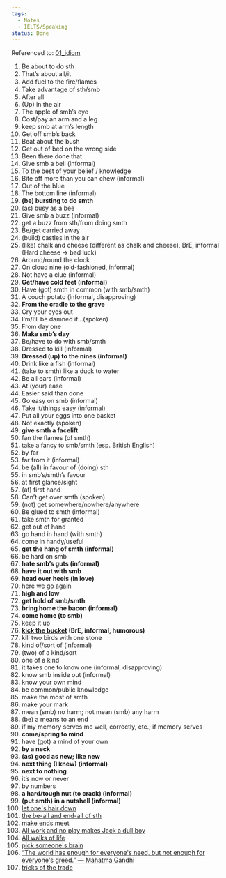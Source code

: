 ```yaml
---
tags:
  - Notes
  - IELTS/Speaking
status: Done
---
```

Referenced to: [01_idiom](Couse%20Notes/idiom.pdf)

1. Be about to do sth
2. That’s about all/it
3. Add fuel to the ﬁre/ﬂames
4. Take advantage of sth/smb
5. After all
6. (Up) in the air
7. The apple of smb’s eye
8. Cost/pay an arm and a leg
9. keep smb at arm’s length
10. Get off smb’s back 
11. Beat about the bush 
12. Get out of bed on the wrong side 
13. Been there done that 
14. Give smb a bell (informal) 
15. To the best of your belief / knowledge 
16. Bite off more than you can chew (informal) 
17. Out of the blue 
18. The bottom line (informal) 
19. **(be) bursting to do smth** 
20. (as) busy as a bee 
21. Give smb a buzz (informal) 
22. get a buzz from sth/from doing smth
23. Be/get carried away 
24. (build) castles in the air 
25. (like) chalk and cheese (different as chalk and cheese), BrE, informal (Hard cheese -> bad luck)
26. Around/round the clock 
27. On cloud nine (old-fashioned, informal) 
28. Not have a clue (informal) 
29. **Get/have cold feet (informal)** 
30. Have (got) smth in common (with smb/smth) 
31. A couch potato (informal, disapproving) 
32. **From the cradle to the grave** 
33. Cry your eyes out 
34. I’m/I’ll be damned if…(spoken) 
35. From day one  
36. **Make smb’s day** 
37. Be/have to do with smb/smth 
38. Dressed to kill (informal) 
39. **Dressed (up) to the nines (informal)** 
40. Drink like a fish (informal)  
41. (take to smth) like a duck to water 
42. Be all ears (informal) 
43. At (your) ease 
44. Easier said than done 
45. Go easy on smb (informal) 
46. Take it/things easy (informal) 
47. Put all your eggs into one basket 
48. Not exactly (spoken) 
49. **give smth a facelift** 
50. fan the flames (of smth)  
51. take a fancy to smb/smth (esp. British English) 
52. by far  
53. far from it (informal) 
54. be (all) in favour of (doing) sth 
55. in smb’s/smth’s favour 
56. at first glance/sight 
57. (at) first hand  
58. Can’t get over smth (spoken) 
59. (not) get somewhere/nowhere/anywhere 
60. Be glued to smth (informal) 
61. take smth for granted 
62. get out of hand  
63. go hand in hand (with smth) 
64. come in handy/useful 
65. **get the hang of smth (informal)** 
66. be hard on smb 
67. **hate smb’s guts (informal)** 
68. **have it out with smb** 
69. **head over heels (in love)** 
70. here we go again 
71. **high and low**
72. **get hold of smb/smth** 
73. **bring home the bacon (informal)** 
74. **come home (to smb)** 
75. keep it up 
76. **[kick the bucket](https://www.collinsdictionary.com/dictionary/english/kick-the-bucket) (BrE, informal, humorous)** 
77. kill two birds with one stone 
78. kind of/sort of (informal) 
79. (two) of a kind/sort 
80. one of a kind 
81. it takes one to know one (informal, disapproving) 
82. know smb inside out (informal) 
83. know your own mind 
84. be common/public knowledge 
85. make the most of smth 
86. make your mark 
87. mean (smb) no harm; not mean (smb) any harm 
88. (be) a means to an end 
89. if my memory serves me well, correctly, etc.; if memory serves 
90. **come/spring to mind** 
91. have (got) a mind of your own 
92. **by a neck** 
93. **(as) good as new; like new** 
94. **next thing (I knew) (informal)** 
95. **next to nothing** 
96. it’s now or never 
97. by numbers 
98. **a hard/tough nut (to crack) (informal)** 
99. **(put smth) in a nutshell (informal)** 
100. [let one's hair down](https://www.collinsdictionary.com/search/?dictCode=english&q=let+one%27s+hair+down)
101. [the be-all and end-all of sth](https://www.collinsdictionary.com/dictionary/english/the-be-all-and-end-all-of-something)
102. [make ends meet](https://www.collinsdictionary.com/dictionary/english/make-ends-meet)
103. [All work and no play makes Jack a dull boy](https://en.wikipedia.org/wiki/All_work_and_no_play_makes_Jack_a_dull_boy)
104. [All walks of life](https://plainenglish.com/expressions/all-walks-of-life/)
105. [pick someone's brain](https://www.collinsdictionary.com/dictionary/english/pick-someones-brain)
106. [“The world has enough for everyone's need, but not enough for everyone's greed.”  ― Mahatma Gandhi](https://www.goodreads.com/quotes/427443-the-world-has-enough-for-everyone-s-need-but-not-enough)
107. [tricks of the trade](https://www.collinsdictionary.com/dictionary/english/tricks-of-the-trade)